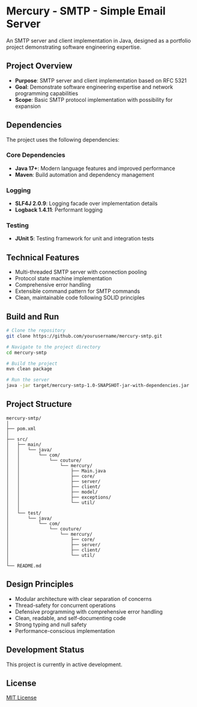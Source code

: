 # Mercury - SMTP - Simple Email Server

An SMTP server and client implementation in Java, designed as a portfolio project demonstrating software engineering expertise.

## Project Overview
- **Purpose**: SMTP server and client implementation based on RFC 5321
- **Goal**: Demonstrate software engineering expertise and network programming capabilities
- **Scope**: Basic SMTP protocol implementation with possibility for expansion

## Dependencies

The project uses the following dependencies:

### Core Dependencies
- **Java 17+**: Modern language features and improved performance
- **Maven**: Build automation and dependency management

### Logging
- **SLF4J 2.0.9**: Logging facade over implementation details
- **Logback 1.4.11**: Performant logging

### Testing
- **JUnit 5**: Testing framework for unit and integration tests

## Technical Features

- Multi-threaded SMTP server with connection pooling
- Protocol state machine implementation
- Comprehensive error handling
- Extensible command pattern for SMTP commands
- Clean, maintainable code following SOLID principles

## Build and Run

```bash
# Clone the repository
git clone https://github.com/yourusername/mercury-smtp.git

# Navigate to the project directory
cd mercury-smtp

# Build the project
mvn clean package

# Run the server
java -jar target/mercury-smtp-1.0-SNAPSHOT-jar-with-dependencies.jar
```

## Project Structure

```
mercury-smtp/
│
├── pom.xml
│
├── src/
│   ├── main/
│   │   └── java/
│   │       └── com/
│   │           └── couture/
│   │               └── mercury/
│   │                   ├── Main.java
│   │                   ├── core/
│   │                   ├── server/
│   │                   ├── client/
│   │                   ├── model/
│   │                   ├── exceptions/
│   │                   └── util/
│   │
│   └── test/
│       └── java/
│           └── com/
│               └── couture/
│                   └── mercury/
│                       ├── core/
│                       ├── server/
│                       ├── client/
│                       └── util/
│
└── README.md
```

## Design Principles

- Modular architecture with clear separation of concerns
- Thread-safety for concurrent operations
- Defensive programming with comprehensive error handling
- Clean, readable, and self-documenting code
- Strong typing and null safety
- Performance-conscious implementation

## Development Status

This project is currently in active development.

## License

[MIT License](LICENSE)
